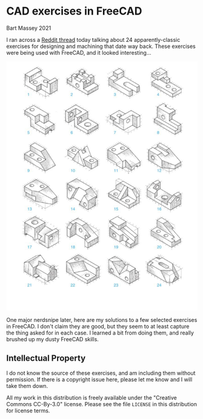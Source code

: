 # CAD exercises in FreeCAD
Bart Massey 2021

I ran across a [Reddit thread](https://www.reddit.com/r/FreeCAD/comments/rcipma/hi_guys_im_new_with_this_software_and_i_have_to/) today talking about 24
apparently-classic exercises for designing and machining
that date way back. These exercises were being used with
FreeCAD, and it looked interesting…

![24 exercises](exercises.jpg)

One major nerdsnipe later, here are my solutions to a few
selected exercises in FreeCAD. I don't claim they are good,
but they seem to at least capture the thing asked for in
each case. I learned a bit from doing them, and really
brushed up my dusty FreeCAD skills.

## Intellectual Property

I do not know the source of these exercises, and am
including them without permission. If there is a copyright
issue here, please let me know and I will take them down.

All my work in this distribution is freely available under the
"Creative Commons CC-By-3.0" license. Please see the file
`LICENSE` in this distribution for license terms.
